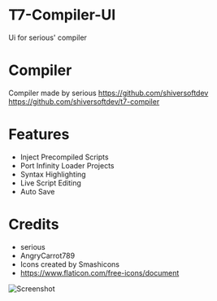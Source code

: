 # T7-Compiler-UI
Ui for serious' compiler 

# Compiler
Compiler made by serious
https://github.com/shiversoftdev
https://github.com/shiversoftdev/t7-compiler

# Features
* Inject Precompiled Scripts
* Port Infinity Loader Projects
* Syntax Highlighting
* Live Script Editing
* Auto Save

# Credits
* serious
* AngryCarrot789
* Icons created by Smashicons
* https://www.flaticon.com/free-icons/document

![Screenshot](https://github.com/ssnob/T7-Compiler-UI/blob/main/UI.png)
